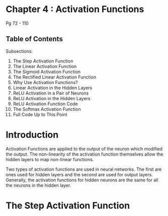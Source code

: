 # Chapter 4 : Activation Functions

Pg 72 - 110

## Table of Contents
Subsections:
1. The Step Activation Function
2. The Linear Activation Function
3. The Sigmoid Activation Function
4. The Rectified Linear Activation Function
5. Why Use Activation Functions?
6. Linear Activation in the Hidden Layers
7. ReLU Activation in a Pair of Neurons
8. ReLU Activation in the Hidden Layers
9. ReLU Activation Function Code
10. The Softmax Activation Function
11. Full Code Up to This Point

# Introduction
Activation Functions are applied to the output of the neuron which modified the output. The non-linearity of the activation function themselves allow the hidden layers to map non-linear functions.  

Two types of activation functions are used in neural networks. The first are ones used for hidden layers and the second are used for output layers. Generally, the activation functions for hidden neurons are the same for all the neurons in the hidden layer.


# The Step Activation Function